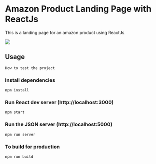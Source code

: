 # Amazon Product Landing Page with ReactJs

This is a landing page for an amazon product using ReactJs.

<img src="https://i.imgur.com/lGdECZI.png" />

## Usage

```
How to test the project
```

### Install dependencies

```
npm install
```

### Run React dev server (http://localhost:3000)

```
npm start
```

### Run the JSON server (http://localhost:5000)

```
npm run server
```

### To build for production

```
npm run build
```
